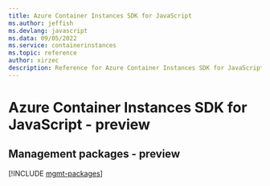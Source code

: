 ```yaml
---
title: Azure Container Instances SDK for JavaScript
ms.author: jeffish
ms.devlang: javascript
ms.data: 09/05/2022
ms.service: containerinstances
ms.topic: reference
author: xirzec
description: Reference for Azure Container Instances SDK for JavaScript
---
```

# Azure Container Instances SDK for JavaScript - preview

## Management packages - preview
[!INCLUDE [mgmt-packages](container-instances-mgmt-index.md)]
